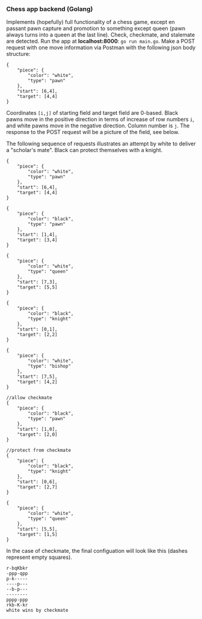### Chess app backend (Golang)

Implements (hopefully) full functionality of a chess game, except en passant pawn capture and promotion to something except queen (pawn always turns into a queen at the last line). Check, checkmate, and stalemate are detected. 
Run the app at **localhost:8000**: `go run main.go`.
Make a POST request with one move information via Postman with the following json body structure:
```
{
    "piece": {
        "color": "white",
        "type": "pawn"
    },
    "start": [6,4],
    "target": [4,4]
}
```

Coordinates `[i,j]` of starting field and target field are 0-based. Black pawns move in the positive direction in terms of increase of row numbers `i`, and white pawns move in the negative direction. Column number is `j`.
The response to the POST request will be a picture of the field, see below. 

The following sequence of requests illustrates an attempt by white to deliver a "scholar's mate". Black can protect themselves with a knight. 

```
{
    "piece": {
        "color": "white",
        "type": "pawn"
    },
    "start": [6,4],
    "target": [4,4]
}

{
    "piece": {
        "color": "black",
        "type": "pawn"
    },
    "start": [1,4],
    "target": [3,4]
}

{
    "piece": {
        "color": "white",
        "type": "queen"
    },
    "start": [7,3],
    "target": [5,5]
}

{
    "piece": {
        "color": "black",
        "type": "knight"
    },
    "start": [0,1],
    "target": [2,2]
}

{
    "piece": {
        "color": "white",
        "type": "bishop"
    },
    "start": [7,5],
    "target": [4,2]
}

//allow checkmate
{
    "piece": {
        "color": "black",
        "type": "pawn"
    },
    "start": [1,0],
    "target": [2,0]
}

//protect from checkmate
{
    "piece": {
        "color": "black",
        "type": "knight"
    },
    "start": [0,6],
    "target": [2,7]
}

{
    "piece": {
        "color": "white",
        "type": "queen"
    },
    "start": [5,5],
    "target": [1,5]
}
```

In the case of checkmate, the final configuation will look like this (dashes represent empty squares). 
```
r-bqKbkr
-ppp-qpp
p-k-----
----p---
--b-p---
--------
pppp-ppp
rkb-K-kr
white wins by checkmate
```

